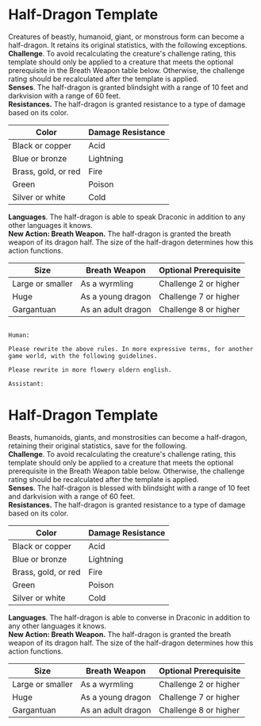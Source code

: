 # Half-Dragon Template

Creatures of beastly, humanoid, giant, or monstrous form can become a half-dragon. It retains its original statistics, with the following exceptions.    
**Challenge**. To avoid recalculating the creature's challenge rating, this template should only be applied to a creature that meets the optional prerequisite in the Breath Weapon table below. Otherwise, the challenge rating should be recalculated after the template is applied.    
**Senses**. The half-dragon is granted blindsight with a range of 10 feet and darkvision with a range of 60 feet.    
**Resistances.** The half-dragon is granted resistance to a type of damage based on its color. 

| Color               | Damage Resistance |
|---------------------|-------------------|
| Black or copper     | Acid              |
| Blue or bronze      | Lightning         |
| Brass, gold, or red | Fire              |
| Green               | Poison            |
| Silver or white     | Cold              |

**Languages**. The half-dragon is able to speak Draconic in addition to any other languages it knows.    
**New Action: Breath Weapon.** The half-dragon is granted the breath weapon of its dragon half. The size of the half-dragon determines how this action functions.

| Size             | Breath Weapon      | Optional Prerequisite |
|------------------|--------------------|-----------------------|
| Large or smaller | As a wyrmling      | Challenge 2 or higher |
| Huge             | As a young dragon  | Challenge 7 or higher |
| Gargantuan       | As an adult dragon | Challenge 8 or higher |
```

Human:

Please rewrite the above rules. In more expressive terms, for another game world, with the following guidelines.

Please rewrite in more flowery oldern english.

Assistant:
```
# Half-Dragon Template

Beasts, humanoids, giants, and monstrosities can become a half-dragon, retaining their original statistics, save for the following.    
**Challenge**. To avoid recalculating the creature's challenge rating, this template should only be applied to a creature that meets the optional prerequisite in the Breath Weapon table below. Otherwise, the challenge rating should be recalculated after the template is applied.    
**Senses**. The half-dragon is blessed with blindsight with a range of 10 feet and darkvision with a range of 60 feet.    
**Resistances.** The half-dragon is granted resistance to a type of damage based on its color. 

| Color               | Damage Resistance |
|---------------------|-------------------|
| Black or copper     | Acid              |
| Blue or bronze      | Lightning         |
| Brass, gold, or red | Fire              |
| Green               | Poison            |
| Silver or white     | Cold              |

**Languages**. The half-dragon is able to converse in Draconic in addition to any other languages it knows.    
**New Action: Breath Weapon.** The half-dragon is granted the breath weapon of its dragon half. The size of the half-dragon determines how this action functions.

| Size             | Breath Weapon      | Optional Prerequisite |
|------------------|--------------------|-----------------------|
| Large or smaller | As a wyrmling      | Challenge 2 or higher |
| Huge             | As a young dragon  | Challenge 7 or higher |
| Gargantuan       | As an adult dragon | Challenge 8 or higher |

